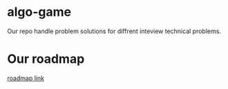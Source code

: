 # algo-game
Our repo handle problem solutions for diffrent inteview technical problems.

# Our roadmap

[roadmap link](https://neetcode.io/roadmap)
